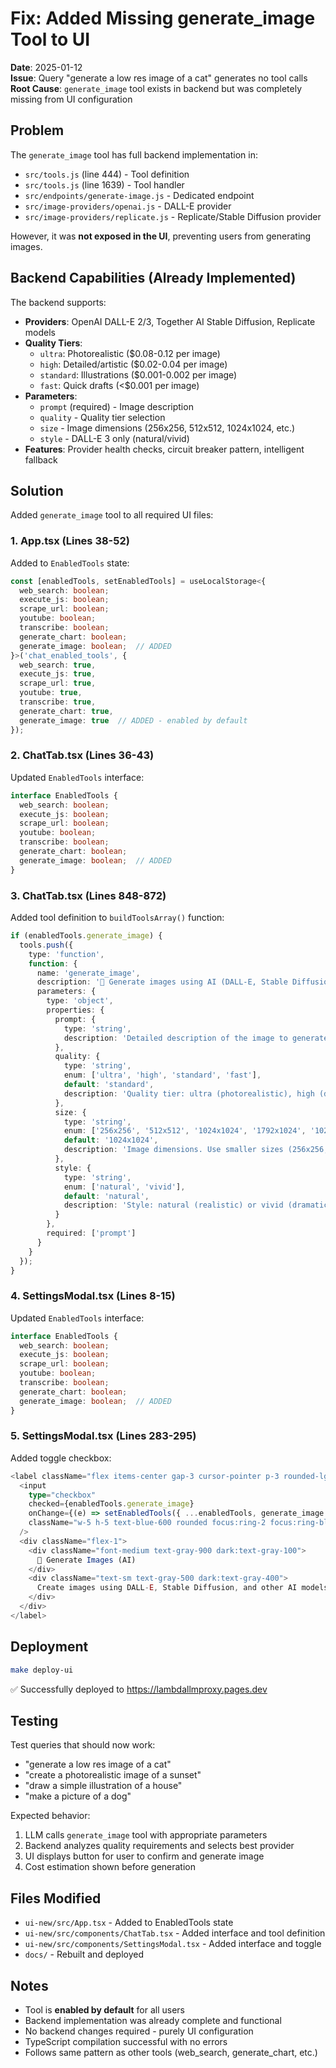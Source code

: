 # Fix: Added Missing generate_image Tool to UI

**Date**: 2025-01-12  
**Issue**: Query "generate a low res image of a cat" generates no tool calls  
**Root Cause**: `generate_image` tool exists in backend but was completely missing from UI configuration  

## Problem

The `generate_image` tool has full backend implementation in:
- `src/tools.js` (line 444) - Tool definition
- `src/tools.js` (line 1639) - Tool handler
- `src/endpoints/generate-image.js` - Dedicated endpoint
- `src/image-providers/openai.js` - DALL-E provider
- `src/image-providers/replicate.js` - Replicate/Stable Diffusion provider

However, it was **not exposed in the UI**, preventing users from generating images.

## Backend Capabilities (Already Implemented)

The backend supports:
- **Providers**: OpenAI DALL-E 2/3, Together AI Stable Diffusion, Replicate models
- **Quality Tiers**:
  - `ultra`: Photorealistic ($0.08-0.12 per image)
  - `high`: Detailed/artistic ($0.02-0.04 per image)
  - `standard`: Illustrations ($0.001-0.002 per image)
  - `fast`: Quick drafts (<$0.001 per image)
- **Parameters**: 
  - `prompt` (required) - Image description
  - `quality` - Quality tier selection
  - `size` - Image dimensions (256x256, 512x512, 1024x1024, etc.)
  - `style` - DALL-E 3 only (natural/vivid)
- **Features**: Provider health checks, circuit breaker pattern, intelligent fallback

## Solution

Added `generate_image` tool to all required UI files:

### 1. App.tsx (Lines 38-52)
Added to `EnabledTools` state:
```typescript
const [enabledTools, setEnabledTools] = useLocalStorage<{
  web_search: boolean;
  execute_js: boolean;
  scrape_url: boolean;
  youtube: boolean;
  transcribe: boolean;
  generate_chart: boolean;
  generate_image: boolean;  // ADDED
}>('chat_enabled_tools', {
  web_search: true,
  execute_js: true,
  scrape_url: true,
  youtube: true,
  transcribe: true,
  generate_chart: true,
  generate_image: true  // ADDED - enabled by default
});
```

### 2. ChatTab.tsx (Lines 36-43)
Updated `EnabledTools` interface:
```typescript
interface EnabledTools {
  web_search: boolean;
  execute_js: boolean;
  scrape_url: boolean;
  youtube: boolean;
  transcribe: boolean;
  generate_chart: boolean;
  generate_image: boolean;  // ADDED
}
```

### 3. ChatTab.tsx (Lines 848-872)
Added tool definition to `buildToolsArray()` function:
```typescript
if (enabledTools.generate_image) {
  tools.push({
    type: 'function',
    function: {
      name: 'generate_image',
      description: '🎨 Generate images using AI (DALL-E, Stable Diffusion). Use when user requests: "generate image", "create picture", "draw", "make photo". Supports quality tiers: ultra (photorealistic, $0.08-0.12), high (detailed/artistic, $0.02-0.04), standard (illustrations, $0.001-0.002), fast (quick drafts, <$0.001). Returns button for user confirmation before generation.',
      parameters: {
        type: 'object',
        properties: {
          prompt: {
            type: 'string',
            description: 'Detailed description of the image to generate (e.g., "a low resolution image of a cat sitting on a windowsill")'
          },
          quality: {
            type: 'string',
            enum: ['ultra', 'high', 'standard', 'fast'],
            default: 'standard',
            description: 'Quality tier: ultra (photorealistic), high (detailed), standard (illustrations), fast (drafts). Infer from prompt keywords like "low res"=fast, "photorealistic"=ultra, "simple"=standard'
          },
          size: {
            type: 'string',
            enum: ['256x256', '512x512', '1024x1024', '1792x1024', '1024x1792'],
            default: '1024x1024',
            description: 'Image dimensions. Use smaller sizes (256x256, 512x512) for "low res" requests'
          },
          style: {
            type: 'string',
            enum: ['natural', 'vivid'],
            default: 'natural',
            description: 'Style: natural (realistic) or vivid (dramatic). DALL-E 3 only'
          }
        },
        required: ['prompt']
      }
    }
  });
}
```

### 4. SettingsModal.tsx (Lines 8-15)
Updated `EnabledTools` interface:
```typescript
interface EnabledTools {
  web_search: boolean;
  execute_js: boolean;
  scrape_url: boolean;
  youtube: boolean;
  transcribe: boolean;
  generate_chart: boolean;
  generate_image: boolean;  // ADDED
}
```

### 5. SettingsModal.tsx (Lines 283-295)
Added toggle checkbox:
```typescript
<label className="flex items-center gap-3 cursor-pointer p-3 rounded-lg hover:bg-gray-50 dark:hover:bg-gray-800 transition-colors">
  <input
    type="checkbox"
    checked={enabledTools.generate_image}
    onChange={(e) => setEnabledTools({ ...enabledTools, generate_image: e.target.checked })}
    className="w-5 h-5 text-blue-600 rounded focus:ring-2 focus:ring-blue-500"
  />
  <div className="flex-1">
    <div className="font-medium text-gray-900 dark:text-gray-100">
      🎨 Generate Images (AI)
    </div>
    <div className="text-sm text-gray-500 dark:text-gray-400">
      Create images using DALL-E, Stable Diffusion, and other AI models with quality tier selection
    </div>
  </div>
</label>
```

## Deployment

```bash
make deploy-ui
```

✅ Successfully deployed to https://lambdallmproxy.pages.dev

## Testing

Test queries that should now work:
- "generate a low res image of a cat"
- "create a photorealistic image of a sunset"
- "draw a simple illustration of a house"
- "make a picture of a dog"

Expected behavior:
1. LLM calls `generate_image` tool with appropriate parameters
2. Backend analyzes quality requirements and selects best provider
3. UI displays button for user to confirm and generate image
4. Cost estimation shown before generation

## Files Modified

- `ui-new/src/App.tsx` - Added to EnabledTools state
- `ui-new/src/components/ChatTab.tsx` - Added interface and tool definition
- `ui-new/src/components/SettingsModal.tsx` - Added interface and toggle
- `docs/` - Rebuilt and deployed

## Notes

- Tool is **enabled by default** for all users
- Backend implementation was already complete and functional
- No backend changes required - purely UI configuration
- TypeScript compilation successful with no errors
- Follows same pattern as other tools (web_search, generate_chart, etc.)

